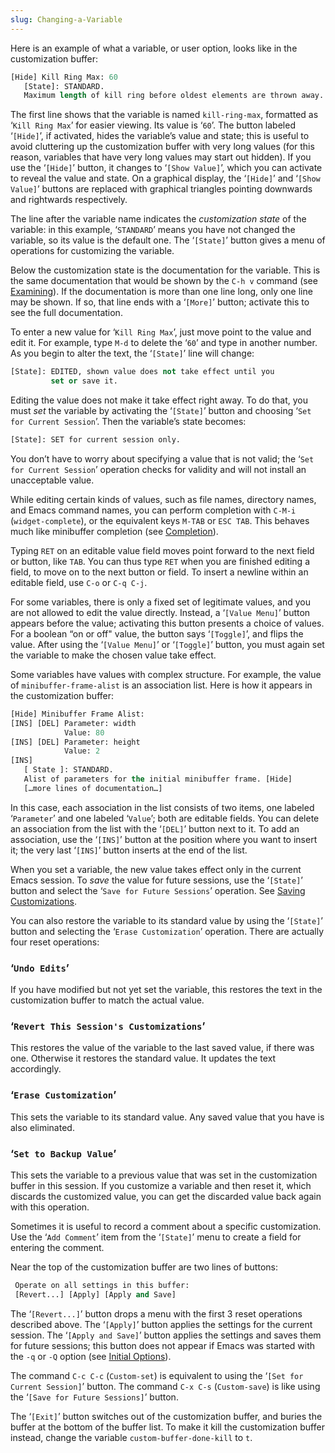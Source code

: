 ```yaml
---
slug: Changing-a-Variable
---
```


Here is an example of what a variable, or user option, looks like in the customization buffer:

```lisp
[Hide] Kill Ring Max: 60
   [State]: STANDARD.
   Maximum length of kill ring before oldest elements are thrown away.
```

The first line shows that the variable is named `kill-ring-max`, formatted as ‘`Kill Ring Max`’ for easier viewing. Its value is ‘`60`’. The button labeled ‘`[Hide]`’, if activated, hides the variable’s value and state; this is useful to avoid cluttering up the customization buffer with very long values (for this reason, variables that have very long values may start out hidden). If you use the ‘`[Hide]`’ button, it changes to ‘`[Show Value]`’, which you can activate to reveal the value and state. On a graphical display, the ‘`[Hide]`’ and ‘`[Show Value]`’ buttons are replaced with graphical triangles pointing downwards and rightwards respectively.

The line after the variable name indicates the *customization state* of the variable: in this example, ‘`STANDARD`’ means you have not changed the variable, so its value is the default one. The ‘`[State]`’ button gives a menu of operations for customizing the variable.

Below the customization state is the documentation for the variable. This is the same documentation that would be shown by the `C-h v` command (see [Examining](Examining)). If the documentation is more than one line long, only one line may be shown. If so, that line ends with a ‘`[More]`’ button; activate this to see the full documentation.

To enter a new value for ‘`Kill Ring Max`’, just move point to the value and edit it. For example, type `M-d` to delete the ‘`60`’ and type in another number. As you begin to alter the text, the ‘`[State]`’ line will change:

```lisp
[State]: EDITED, shown value does not take effect until you
         set or save it.
```

Editing the value does not make it take effect right away. To do that, you must *set* the variable by activating the ‘`[State]`’ button and choosing ‘`Set for Current Session`’. Then the variable’s state becomes:

```lisp
[State]: SET for current session only.
```

You don’t have to worry about specifying a value that is not valid; the ‘`Set for Current Session`’ operation checks for validity and will not install an unacceptable value.

While editing certain kinds of values, such as file names, directory names, and Emacs command names, you can perform completion with `C-M-i` (`widget-complete`), or the equivalent keys `M-TAB` or `ESC TAB`. This behaves much like minibuffer completion (see [Completion](Completion)).

Typing `RET` on an editable value field moves point forward to the next field or button, like `TAB`. You can thus type `RET` when you are finished editing a field, to move on to the next button or field. To insert a newline within an editable field, use `C-o` or `C-q C-j`.

For some variables, there is only a fixed set of legitimate values, and you are not allowed to edit the value directly. Instead, a ‘`[Value Menu]`’ button appears before the value; activating this button presents a choice of values. For a boolean “on or off" value, the button says ‘`[Toggle]`’, and flips the value. After using the ‘`[Value Menu]`’ or ‘`[Toggle]`’ button, you must again set the variable to make the chosen value take effect.

Some variables have values with complex structure. For example, the value of `minibuffer-frame-alist` is an association list. Here is how it appears in the customization buffer:

```lisp
[Hide] Minibuffer Frame Alist:
[INS] [DEL] Parameter: width
            Value: 80
[INS] [DEL] Parameter: height
            Value: 2
[INS]
   [ State ]: STANDARD.
   Alist of parameters for the initial minibuffer frame. [Hide]
   […more lines of documentation…]
```

In this case, each association in the list consists of two items, one labeled ‘`Parameter`’ and one labeled ‘`Value`’; both are editable fields. You can delete an association from the list with the ‘`[DEL]`’ button next to it. To add an association, use the ‘`[INS]`’ button at the position where you want to insert it; the very last ‘`[INS]`’ button inserts at the end of the list.

When you set a variable, the new value takes effect only in the current Emacs session. To *save* the value for future sessions, use the ‘`[State]`’ button and select the ‘`Save for Future Sessions`’ operation. See [Saving Customizations](Saving-Customizations).

You can also restore the variable to its standard value by using the ‘`[State]`’ button and selecting the ‘`Erase Customization`’ operation. There are actually four reset operations:

### ‘`Undo Edits`’

If you have modified but not yet set the variable, this restores the text in the customization buffer to match the actual value.

### ‘`Revert This Session's Customizations`’

This restores the value of the variable to the last saved value, if there was one. Otherwise it restores the standard value. It updates the text accordingly.

### ‘`Erase Customization`’

This sets the variable to its standard value. Any saved value that you have is also eliminated.

### ‘`Set to Backup Value`’

This sets the variable to a previous value that was set in the customization buffer in this session. If you customize a variable and then reset it, which discards the customized value, you can get the discarded value back again with this operation.

Sometimes it is useful to record a comment about a specific customization. Use the ‘`Add Comment`’ item from the ‘`[State]`’ menu to create a field for entering the comment.

Near the top of the customization buffer are two lines of buttons:

```lisp
 Operate on all settings in this buffer:
 [Revert...] [Apply] [Apply and Save]
```

The ‘`[Revert...]`’ button drops a menu with the first 3 reset operations described above. The ‘`[Apply]`’ button applies the settings for the current session. The ‘`[Apply and Save]`’ button applies the settings and saves them for future sessions; this button does not appear if Emacs was started with the `-q` or `-Q` option (see [Initial Options](Initial-Options)).

The command `C-c C-c` (`Custom-set`) is equivalent to using the ‘`[Set for Current Session]`’ button. The command `C-x C-s` (`Custom-save`) is like using the ‘`[Save for Future Sessions]`’ button.

The ‘`[Exit]`’ button switches out of the customization buffer, and buries the buffer at the bottom of the buffer list. To make it kill the customization buffer instead, change the variable `custom-buffer-done-kill` to `t`.
